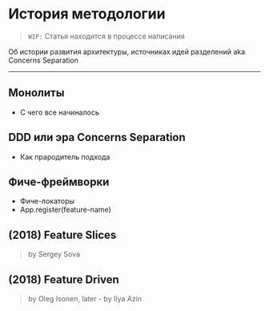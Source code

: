 

# История методологии
> `WIP:` Статья находится в процессе написания

Об истории развития архитектуры, источниках идей разделений aka Concerns Separation

---

## Монолиты
- С чего все начиналось

## DDD или эра Concerns Separation
- Как прародитель подхода

## Фиче-фреймворки
- Фиче-локаторы
- App.register(feature-name)

## (2018) Feature Slices
> by Sergey Sova

## (2018) Feature Driven
> by Oleg Isonen, later - by Ilya Azin
